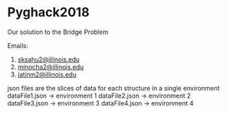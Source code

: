 # Pyghack2018
Our solution to the Bridge Problem



Emails:
1) sksahu2@illinois.edu 
2) minocha2@illinois.edu
3) jatinm2@illinois.edu


json files are the slices of data for each structure in a single environment 
dataFile1.json -> environment 1
dataFile2.json -> environment 2
dataFile3.json -> environment 3
dataFile4.json -> environment 4

